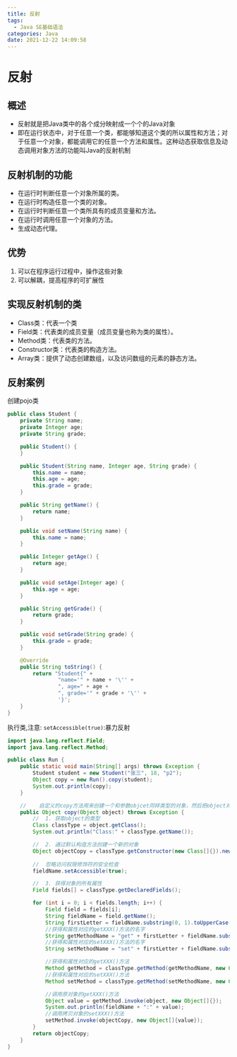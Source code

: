 ```yaml
---
title: 反射
tags:
  - Java SE基础语法
categories: Java
date: 2021-12-22 14:09:58
---
```


# 反射

## 概述
  - 反射就是把Java类中的各个成分映射成一个个的Java对象
  - 即在运行状态中，对于任意一个类，都能够知道这个类的所以属性和方法；对于任意一个对象，都能调用它的任意一个方法和属性。这种动态获取信息及动态调用对象方法的功能叫Java的反射机制

## 反射机制的功能
- 在运行时判断任意一个对象所属的类。
- 在运行时构造任意一个类的对象。
- 在运行时判断任意一个类所具有的成员变量和方法。
- 在运行时调用任意一个对象的方法。
- 生成动态代理。

## 优势
1. 可以在程序运行过程中，操作这些对象
2. 可以解耦，提高程序的可扩展性

## 实现反射机制的类
 - Class类：代表一个类 
 - Field类：代表类的成员变量（成员变量也称为类的属性）。
 - Method类：代表类的方法。
 - Constructor类：代表类的构造方法。
 - Array类：提供了动态创建数组，以及访问数组的元素的静态方法。

## 反射案例

创建pojo类
``` Java
public class Student {
    private String name;
    private Integer age;
    private String grade;

    public Student() {
    }

    public Student(String name, Integer age, String grade) {
        this.name = name;
        this.age = age;
        this.grade = grade;
    }

    public String getName() {
        return name;
    }

    public void setName(String name) {
        this.name = name;
    }

    public Integer getAge() {
        return age;
    }

    public void setAge(Integer age) {
        this.age = age;
    }

    public String getGrade() {
        return grade;
    }

    public void setGrade(String grade) {
        this.grade = grade;
    }

    @Override
    public String toString() {
        return "Student{" +
                "name='" + name + '\'' +
                ", age=" + age +
                ", grade='" + grade + '\'' +
                '}';
    }
}
```
执行类,注意: `setAccessible(true)`:暴力反射
``` Java
import java.lang.reflect.Field;
import java.lang.reflect.Method;

public class Run {
    public static void main(String[] args) throws Exception {
        Student student = new Student("张三", 18, "p2");
        Object copy = new Run().copy(student);
        System.out.println(copy);
    }

    //    自定义的copy方法用来创建一个和参数objcet同样类型的对象，然后把object对象中的所有属性拷贝到新建的对象中，并将其返回
    public Object copy(Object object) throws Exception {
        //  1. 获取object的类型
        Class classType = object.getClass();
        System.out.println("Class:" + classType.getName());

        //  2. 通过默认构造方法创建一个新的对象
        Object objectCopy = classType.getConstructor(new Class[]{}).newInstance(new Object[]{});
        
        //  忽略访问权限修饰符的安全检查
        fieldName.setAccessible(true);

        //  3. 获得对象的所有属性
        Field fields[] = classType.getDeclaredFields();

        for (int i = 0; i < fields.length; i++) {
            Field field = fields[i];
            String fieldName = field.getName();
            String firstLetter = fieldName.substring(0, 1).toUpperCase();
            //获得和属性对应的getXXX()方法的名字
            String getMethodName = "get" + firstLetter + fieldName.substring(1);
            //获得和属性对应的setXXX()方法的名字
            String setMethodName = "set" + firstLetter + fieldName.substring(1);

            //获得和属性对应的getXXX()方法
            Method getMethod = classType.getMethod(getMethodName, new Class[]{});
            //获得和属性对应的setXXX()方法
            Method setMethod = classType.getMethod(setMethodName, new Class[]{field.getType()});

            //调用原对象的getXXX()方法
            Object value = getMethod.invoke(object, new Object[]{});
            System.out.println(fieldName + ":" + value);
            //调用拷贝对象的setXXX()方法
            setMethod.invoke(objectCopy, new Object[]{value});
        }
        return objectCopy;
    }
}
```